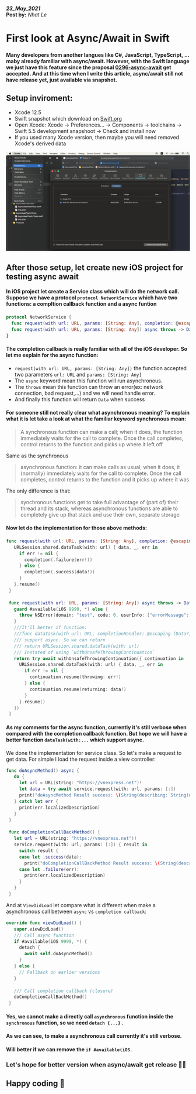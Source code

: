 **_23_May_2021_**  
**Post by:** _Nhat Le_

# First look at Async/Await in Swift
#### Many developers from another langues like C#, JavaScript, TypeScript, ... maby already familiar with async/await. However, with the Swift language we just have this feature since the proposal [0296-async-await](https://github.com/apple/swift-evolution/blob/main/proposals/0296-async-await.md) get accepted. And at this time when I write this article, async/await still not have release yet, just available via snapshot.

## Setup inviroment:
+ Xcode 12.5
+ Swift snapshot which download on [Swift.org](https://swift.org/download/#snapshots)
+ Open Xcode: Xcode -> Preferences... -> Components -> toolchains -> Swift 5.5 development snapshoot -> Check and install now
+ If you used many Xcode version, then maybe you will need removed Xcode's derived data

![Like that](~/../../resources/xcodeInstallToolchains.png)

## After those setup, let create new iOS project for testing async await

#### In iOS project let create a Service class which will do the network call. Suppose we have a protocol `protocol NetworkService` which have two functions: a compltion callback function and a async funtion

```swift
protocol NetworkService {
  func request(with url: URL, params: [String: Any], completion: @escaping (Result<Data, Error>) -> Void)
  func request(with url: URL, params: [String: Any]) async throws -> Data
}
```

#### The completion callback is really familiar with all of the iOS developer. So let me explain for the async function:

+ `request(with url: URL, params: [String: Any])` the function accepted two parameters `url: URL` and `params: [String: Any]` 
 + The `async` keyword mean this function will run asynchronous.
 + The `throws` mean this function can throw an error(ex: network connection, bad request,...) and we will need handle error.
 + And finally this function will return `Data` when success

 #### For someone still not really clear what asynchronous meaning? To explain what it is let take a look at what the familiar keyword synchronous mean:

 >A synchronous function can make a call; when it does, the function immediately waits for the call to complete. Once the call completes, control returns to the function and picks up where it left off

Same as the synchronous

 > asynchronous function: it can make calls as usual; when it does, it (normally) immediately waits for the call to complete. Once the call completes, control returns to the function and it picks up where it was

 The only difference is that:
 >synchronous functions get to take full advantage of (part of) their thread and its stack, whereas asynchronous functions are able to completely give up that stack and use their own, separate storage

 #### Now let do the implementation for those above methods:

 ```swift
 func request(with url: URL, params: [String: Any], completion: @escaping (Result<Data, Error>) -> Void) {
    URLSession.shared.dataTask(with: url) { data, _, err in
      if err != nil {
        completion(.failure(err!))
      } else {
        completion(.success(data!))
      }
    }.resume()
  }
  
  func request(with url: URL, params: [String: Any]) async throws -> Data {
    guard #available(iOS 9999, *) else {
      throw NSError(domain: "test", code: 0, userInfo: ["errorMessage": "async await not available"])
    }
    ///It'll better if function:
    ///func dataTask(with url: URL, completionHandler: @escaping (Data?, URLResponse?, Error?) -> Void) -> URLSessionDataTask
    /// support async. So we can return
    /// return URLSession.shared.dataTask(with: url)
    /// Instated of using `withUnsafeThrowingContinuation`
    return try await withUnsafeThrowingContinuation({ continuation in
      URLSession.shared.dataTask(with: url) { data, _, err in
        if err != nil {
          continuation.resume(throwing: err!)
        } else {
          continuation.resume(returning: data!)
        }
      }.resume()
    })
  }
 ```

 #### As my comments for the async function, currently it's still verbose when compared with the completion callback function. But hope we will have a better function `dataTask(with:...` which support async. 
 We done the implementation for service class. So let's make a request to get data. For simple I load the request inside a view controller:

 ```swift
 func doAsyncMethod() async {
    do {
      let url = URL(string: "https://vnexpress.net")!
      let data = try await service.request(with: url, params: [:])
      print("doAsyncMethod Result success: \(String(describing: String(data: data, encoding: .utf8)))")
    } catch let err {
      print(err.localizedDescription)
    }
  }
  
  func doCompletionCallBackMethod() {
    let url = URL(string: "https://vnexpress.net")!
    service.request(with: url, params: [:]) { result in
      switch result {
      case let .success(data):
        print("doCompletionCallBackMethod Result success: \(String(describing: String(data: data, encoding: .utf8)))")
      case let .failure(err):
        print(err.localizedDescription)
      }
    }
  }
 ```

 And at `ViewDidLoad` let compare what is different when make a asynchronous call between `async` vs `completion callback`:
 ```swift
 override func viewDidLoad() {
    super.viewDidLoad()
    /// Call async function
    if #available(iOS 9999, *) {
      detach {
        await self.doAsyncMethod()
      }
    } else {
      // Fallback on earlier versions
    }
    
    /// Call completion callback (closure)
    doCompletionCallBackMethod()
  }
 ```

 #### Yes, we cannot make a directly call `asynchronous` function inside the `synchronous` function, so we need `detach {...}` .

 #### As we can see, to make a asynchronous call currently it's still verbose.
#### Will better if we can remove the `if #available(iOS`.

 ### Let's hope for better version when async/await get release 👨‍💻
 
 ## Happy coding 🎉